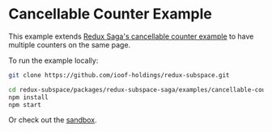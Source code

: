 # Cancellable Counter Example

This example extends [Redux Saga's cancellable counter example](https://github.com/redux-saga/redux-saga/tree/master/examples/cancellable-counter) to have multiple counters on the same page.

To run the example locally:

```sh
git clone https://github.com/ioof-holdings/redux-subspace.git

cd redux-subspace/packages/redux-subspace-saga/examples/cancellable-counter
npm install
npm start
```

Or check out the [sandbox](https://codesandbox.io/s/github/ioof-holdings/redux-subspace/tree/master/packages/redux-subspace-saga/examples/cancellable-counter).
